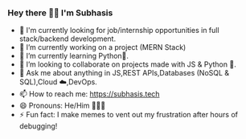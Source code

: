 ### Hey there 🙋‍♂️ I'm Subhasis

- 💼  I'm currently looking for job/internship opportunities in full stack/backend development.
- 🔭  I’m currently working on a project (MERN Stack)
- 🌱  I’m currently learning Python🐍.
- 👯  I’m looking to collaborate on projects made with JS & Python 🐍.
- 💬  Ask me about anything in JS,REST APIs,Databases (NoSQL & SQL),Cloud ☁️,DevOps.
- 📫  How to reach me: https://subhasis.tech
- 😄  Pronouns: He/Him 🙍🏻‍♂️
- ⚡ Fun fact: I make memes to vent out my frustration after hours of debugging!
